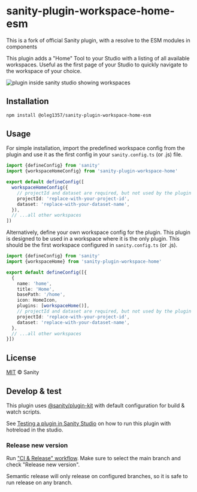 # sanity-plugin-workspace-home-esm

This is a fork of official Sanity plugin, with a resolve to the ESM modules in components 

This plugin adds a "Home" Tool to your Studio with a listing of all available workspaces. Useful as the first page of your Studio to quickly navigate to the workspace of your choice.

![plugin inside sanity studio showing workspaces](https://user-images.githubusercontent.com/9684022/227136123-ec1908dd-fc60-4832-9079-6f5ed5892923.png)

## Installation

```sh
npm install @oleg1357/sanity-plugin-workspace-home-esm
```

## Usage

For simple installation, import the predefined workspace config from the plugin and use it as the first config in your `sanity.config.ts` (or .js) file.

```ts
import {defineConfig} from 'sanity'
import {workspaceHomeConfig} from 'sanity-plugin-workspace-home'

export default defineConfig([
  workspaceHomeConfig({
    // projectId and dataset are required, but not used by the plugin
    projectId: 'replace-with-your-project-id',
    dataset: 'replace-with-your-dataset-name',    
  }),
  // ...all other workspaces
])
```

Alternatively, define your own workspace config for the plugin. This plugin is designed to be used in a workspace where it is the only plugin. This should be the first workspace configured in `sanity.config.ts` (or .js).

```ts
import {defineConfig} from 'sanity'
import {workspaceHome} from 'sanity-plugin-workspace-home'

export default defineConfig([{
  {
    name: 'home',
    title: 'Home',
    basePath: '/home',
    icon: HomeIcon,
    plugins: [workspaceHome()],
    // projectId and dataset are required, but not used by the plugin
    projectId: 'replace-with-your-project-id',
    dataset: 'replace-with-your-dataset-name',
  },
  // ...all other workspaces
}])
```

## License

[MIT](LICENSE) © Sanity

## Develop & test

This plugin uses [@sanity/plugin-kit](https://github.com/sanity-io/plugin-kit)
with default configuration for build & watch scripts.

See [Testing a plugin in Sanity Studio](https://github.com/sanity-io/plugin-kit#testing-a-plugin-in-sanity-studio)
on how to run this plugin with hotreload in the studio.


### Release new version

Run ["CI & Release" workflow](TODO/actions/workflows/main.yml).
Make sure to select the main branch and check "Release new version".

Semantic release will only release on configured branches, so it is safe to run release on any branch.
